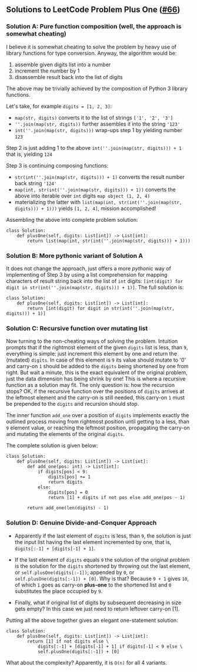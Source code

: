 ## Solutions to LeetCode Problem **Plus One** ([#66](https://leetcode.com/problems/plus-one/))

### Solution A: Pure function composition (well, the approach is somewhat cheating)

I believe it is somewhat cheating to solve the problem by heavy use of library functions for type conversion.
Anyway, the algorithm would be:

1. assemble given digits list into a number
2. increment the number by 1
3. disassemble result back into the list of digits

The above may be trivially achieved by the composition of Python 3 library functions.

Let's take, for example `digits = [1, 2, 3]`:
* `map(str, digits)` converts it to the list of strings `['1', '2', '3']`
* `''.join(map(str, digits))` further assembles it into the string `'123'`
* `int(''.join(map(str, digits)))` wrap-ups step 1 by yielding number `123`

Step 2 is just adding 1 to the above `int(''.join(map(str, digits))) + 1` that is, yielding `124`

Step 3 is continuing composing functions:
* `str(int(''.join(map(str, digits))) + 1)` converts the result number back string `'124'`
* `map(int, str(int(''.join(map(str, digits))) + 1))` converts the above into iterable over `int` digits
`map object (1, 2, 4)`
* materializing the latter with  `list(map(int, str(int(''.join(map(str, digits))) + 1)))` yields `[1, 2, 4]`,
mission accomplished!

Assembling the above into complete problem solution:
```
class Solution:
    def plusOne(self, digits: List[int]) -> List[int]:
        return list(map(int, str(int(''.join(map(str, digits))) + 1)))
```

### Solution B: More pythonic variant of Solution A

It does not change the approach, just offers a more _pythonic_ way of implementing of Step 3 by using a list
comprehension for mapping characters of result string back into the list of `int` digits:
`[int(digit) for digit in str(int(''.join(map(str, digits))) + 1)]`. The full solution is:
```
class Solution:
    def plusOne(self, digits: List[int]) -> List[int]:
        return [int(digit) for digit in str(int(''.join(map(str, digits))) + 1)]
```

### Solution C: Recursive function over mutating list

Now turning to the non-cheating ways of solving the problem. Intuition prompts that if the rightmost element of the
given `digits` list is less, than `9`, everything is simple: just increment this element by one and return
the (mutated) `digits`. In case of this element is `9` its value should mutate to '0' and carry-on `1` should be added
to the `digits` being shortened by one from right.
But wait a minute, this is the exact equivalent of the original problem, just the data dimension has being shrink by
one! This is where a recursive function as a solution may fit. The only question is: how the recursion stops? OK,
if the recursive function over the positions of `digits` arrives at the leftmost element and the carry-on is still
needed, this carry-on `1` must be prepended to the `digits` and recursion should stop.

The inner function `add_one` over a position of `digits` implements exactly the outlined process moving from rightmost
position until getting to a less, than `9` element value, or reaching the leftmost position, propagating the carry-on
and mutating the elements of the original `digits`.

The complete solution is given below:

```
class Solution:
    def plusOne(self, digits: List[int]) -> List[int]:
        def add_one(pos: int) -> List[int]:
            if digits[pos] < 9:
                digits[pos] += 1
                return digits
            else:
                digits[pos] = 0
                return [1] + digits if not pos else add_one(pos - 1)

        return add_one(len(digits) - 1)
```

### Solution D: Genuine Divide-and-Conquer Approach

* Apparently if the last element of `digits` is less, than `9`, the solution is just the input list having the last element incremented by one, that is,  `digits[:-1] + [digits[-1] + 1]`.

* If the last element of `digits` equals `9` the solution of the original problem is the solution for the `digits` shortened by throwing out the last element, or `self.plusOne(digits[:-1])`;  appended by `0`,
or `self.plusOne(digits[:-1]) + [0]`. Why is that? Because `9 + 1` gives `10`, of which `1` goes as carry-on **plus-one** to the shortened list and `0` substitutes the place occupied by `9`.

* Finally, what if original list of digits by subsequent decreasing in size gets empty? In this case we just need to return leftover carry-on [1].

Putting all the above together gives an elegant one-statement solution:
```
class Solution:
    def plusOne(self, digits: List[int]) -> List[int]:
        return [1] if not digits else \
            digits[:-1] + [digits[-1] + 1] if digits[-1] < 9 else \
            self.plusOne(digits[:-1]) + [0]
```

What about the complexity? Apparently, it is `O(n)` for all 4 variants.